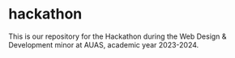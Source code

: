 # hackathon
This is our repository for the Hackathon during the Web Design &amp; Development minor at AUAS, academic year 2023-2024.
